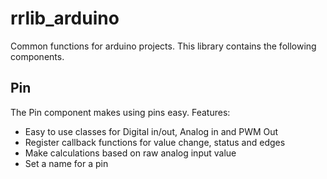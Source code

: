 # rrlib_arduino
Common functions for arduino projects.
This library contains the following components.

## Pin
The Pin component makes using pins easy. Features:
* Easy to use classes for Digital in/out, Analog in and PWM Out
* Register callback functions for value change, status and edges
* Make calculations based on raw analog input value
* Set a name for a pin
